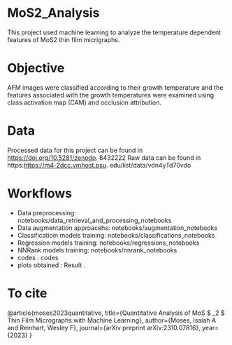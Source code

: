 # MoS2_Analysis
This project used machine learning to analyze the temperature dependent features of MoS2 thin film micrigraphs. 

# Objective
AFM images were classified according to their growth temperature and the features associated with the growth temperatures were examined using class activation map (CAM) and occlusion attribution.

# Data
Processed data for this project can be found in https://doi.org/10.5281/zenodo.
8432222
Raw data can be found in https:https://m4-2dcc.vmhost.psu.
edu/list/data/vdn4yTd70vdo

# Workflows
- Data preprocessing: notebooks/data_retrieval_and_processing_notebooks
- Data augmentation approacehs: notebooks/augmentation_notebooks
- Classificatioin models training: notebooks/classifications_notebooks
- Regression models training: notebooks/regressions_notebooks
- NNRank models training: notebooks/nnrank_notebooks
- codes : codes
- plots obtained : Result
. 
# To cite
@article{moses2023quantitative,
  title={Quantitative Analysis of MoS $ \_2 $ Thin Film Micrographs with Machine Learning},
  author={Moses, Isaiah A and Reinhart, Wesley F},
  journal={arXiv preprint arXiv:2310.07816},
  year={2023}
}


